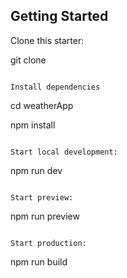 ## Getting Started

Clone this starter:

git clone 

```

Install dependencies
```

cd weatherApp

npm install
```

Start local development:

```
npm run dev
```

Start preview:

```
npm run preview
```

Start production:

```
npm run build
```


